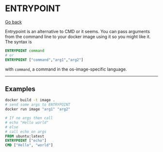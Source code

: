 # ENTRYPOINT

[Go back](..#most-used-instructions)

Entrypoint is an alternative to CMD or it seems. You can pass arguments from the command line to your docker image using it so you might like it. The syntax is

```dockerfile
ENTRYPOINT command
# or
ENTRYPOINT ["command","arg1","arg2"]
```

with ``command``, a command in the os-image-specific language.

<hr class="sl">

## Examples

```bash
docker build -t image .
# send some args to ENTRYPOINT
docker run image "arg1" "arg2"
```

```dockerfile
# If no args then call
# echo "Hello world"
# else
# call echo on args
FROM ubuntu:latest
ENTRYPOINT ["echo"]
CMD ["Hello", "world"]
```